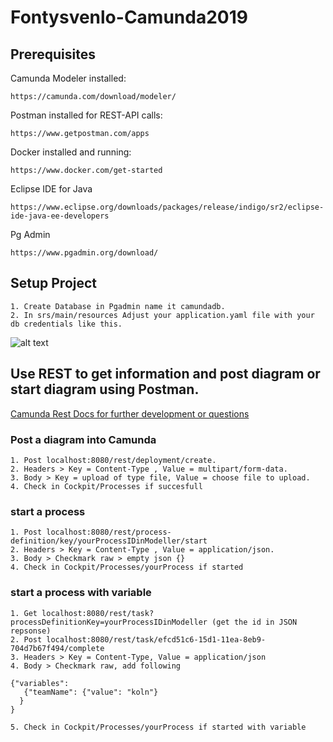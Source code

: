 # Fontysvenlo-Camunda2019

## Prerequisites

Camunda Modeler installed:

    https://camunda.com/download/modeler/

Postman installed for REST-API calls:

    https://www.getpostman.com/apps

Docker installed and running:

    https://www.docker.com/get-started

Eclipse IDE for Java
	
	https://www.eclipse.org/downloads/packages/release/indigo/sr2/eclipse-ide-java-ee-developers

Pg Admin

	https://www.pgadmin.org/download/

## Setup Project
	1. Create Database in Pgadmin name it camundadb.
	2. In srs/main/resources Adjust your application.yaml file with your db credentials like this.
![alt text](https://i.ibb.co/kGJXyj4/yaml.png)

## Use REST to get information and post diagram or start diagram using Postman.
[Camunda Rest Docs for further development or questions](https://docs.camunda.org/manual/7.10/reference/rest/)
### Post a diagram into Camunda

	1. Post localhost:8080/rest/deployment/create.
	2. Headers > Key = Content-Type , Value = multipart/form-data.
	3. Body > Key = upload of type file, Value = choose file to upload.
	4. Check in Cockpit/Processes if succesfull

### start a process

	1. Post localhost:8080/rest/process-definition/key/yourProcessIDinModeller/start
	2. Headers > Key = Content-Type , Value = application/json.
	3. Body > Checkmark raw > empty json {}
	4. Check in Cockpit/Processes/yourProcess if started

### start a process with variable

	1. Get localhost:8080/rest/task?processDefinitionKey=yourProcessIDinModeller (get the id in JSON repsonse)
	2. Post localhost:8080/rest/task/efcd51c6-15d1-11ea-8eb9-704d7b67f494/complete
	3. Headers > Key = Content-Type, Value = application/json
	4. Body > Checkmark raw, add following

	{"variables":
 	   {"teamName": {"value": "koln"}
  	  }
	}

	5. Check in Cockpit/Processes/yourProcess if started with variable
